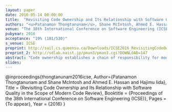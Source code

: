 ```yaml
---
layout: paper
date: 2016-05-14 00:00:00
title:  "Revisiting Code Ownership and Its Relationship with Software Quality in the Scope of Modern Code Review"
authors: "<u>Patanamon Thongtanunam</u>, Shane McIntosh, Ahmed E. Hassan, Hajimu Iida"
venue: "The 38th International Conference on Software Engineering (ICSE2016)"
pubyear: 2016
acceptance: "19% (101/530)"
s_venue: ICSE
preprint: http://sail.cs.queensu.ca/Downloads/ICSE2016_RevisitingCodeOwnershipAndItsRelationshipWithSoftwareQualityInTheScopeOfModernCode%20Review.pdf
preprint_2: http://sdlab.naist.jp/pman3/pman3.cgi?DOWNLOAD=147
abstract: "Code ownership establishes a chain of responsibility for modules in large software systems. Although prior work uncovers a link between code ownership heuristics and software quality, these heuristics rely solely on the authorship of code changes. In addition to authoring code changes, developers also make important contributions to a module by reviewing code changes. Indeed, recent work shows that reviewers are highly active in modern code review processes, often suggesting alternative solutions or providing updates to the code changes. In this paper, we complement traditional code ownership heuristics using code review activity. Through a case study of six releases of the large Qt and OpenStack systems, we find that: (1) 67%-86% of developers did not author any code changes for a module, but still actively contributed by reviewing 21%-39% of the code changes, (2) code ownership heuristics that are aware of reviewing activity share a relationship with software quality, and (3) the proportion of reviewers without expertise shares a strong, increasing relationship with the likelihood of having post-release defects. Our results suggest that reviewing activity captures an important aspect of code ownership, and should be included in approximations of it in future studies."
slides: 
---
```

@inproceedings{thongtanunam2016icse,
	Author={Patanamon Thongtanunam and Shane McIntosh and Ahmed E. Hassan and Hajimu Iida},
	Title = {Revisiting Code Ownership and Its Relationship with Software Quality in the Scope of Modern Code Review},
	Booktitle = {Proceedings of the 38th International Conference on Software Engineering (ICSE)},
	Pages = {To appear},
	Year = {2016}
}
